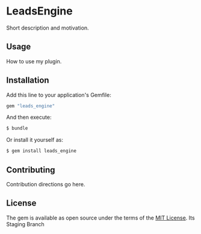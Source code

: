 # LeadsEngine
Short description and motivation.

## Usage
How to use my plugin.

## Installation
Add this line to your application's Gemfile:

```ruby
gem "leads_engine"
```

And then execute:
```bash
$ bundle
```

Or install it yourself as:
```bash
$ gem install leads_engine
```

## Contributing
Contribution directions go here.

## License
The gem is available as open source under the terms of the [MIT License](https://opensource.org/licenses/MIT).
Its Staging Branch
